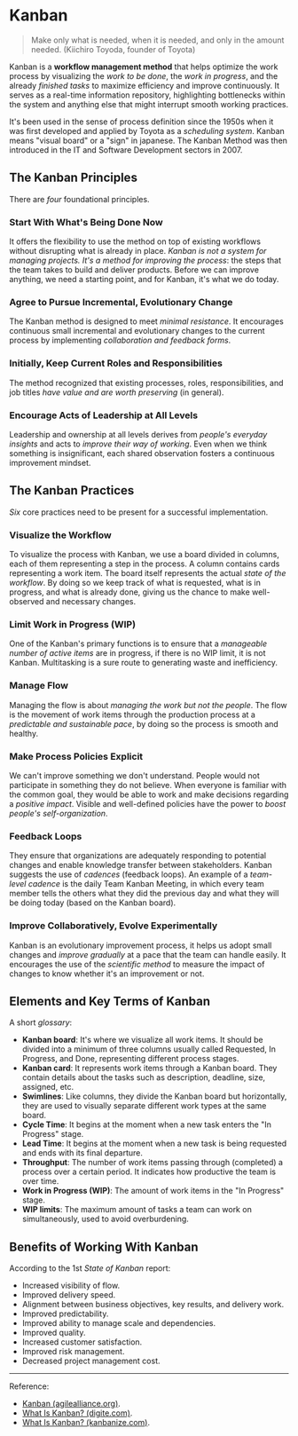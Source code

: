 # Kanban

>Make only what is needed, when it is needed, and only in the amount needed. (Kiichiro Toyoda, founder of Toyota)

Kanban is a **workflow management method** that helps optimize the work process by visualizing the *work to be done*, the *work in progress*, and the already *finished tasks* to maximize efficiency and improve continuously. It serves as a real-time information repository, highlighting bottlenecks within the system and anything else that might interrupt smooth working practices.

It's been used in the sense of process definition since the 1950s when it was first developed and applied by Toyota as a *scheduling system*. Kanban means "visual board" or a "sign" in japanese. The Kanban Method was then introduced in the IT and Software Development sectors in 2007.

## The Kanban Principles

There are *four* foundational principles.

### Start With What's Being Done Now

It offers the flexibility to use the method on top of existing workflows without disrupting what is already in place. *Kanban is not a system for managing projects. It's a method for improving the process*: the steps that the team takes to build and deliver products. Before we can improve anything, we need a starting point, and for Kanban, it's what we do today.

### Agree to Pursue Incremental, Evolutionary Change

The Kanban method is designed to meet *minimal resistance*. It encourages continuous small incremental and evolutionary changes to the current process by implementing *collaboration and feedback forms*.

### Initially, Keep Current Roles and Responsibilities

The method recognized that existing processes, roles, responsibilities, and job titles *have value and are worth preserving* (in general).

### Encourage Acts of Leadership at All Levels

Leadership and ownership at all levels derives from *people's everyday insights* and acts to *improve their way of working*. Even when we think something is insignificant, each shared observation fosters a continuous improvement mindset.

## The Kanban Practices

*Six* core practices need to be present for a successful implementation.

### Visualize the Workflow

To visualize the process with Kanban, we use a board divided in columns, each of them representing a step in the process. A column contains cards representing a work item. The board itself represents the actual *state of the workflow*. By doing so we keep track of what is requested, what is in progress, and what is already done, giving us the chance to make well-observed and necessary changes.

### Limit Work in Progress (WIP)

One of the Kanban's primary functions is to ensure that a *manageable number of active items* are in progress, if there is no WIP limit, it is not Kanban. Multitasking is a sure route to generating waste and inefficiency.

### Manage Flow

Managing the flow is about *managing the work but not the people*. The flow is the movement of work items through the production process at a *predictable and sustainable pace*, by doing so the process is smooth and healthy.

### Make Process Policies Explicit

We can't improve something we don't understand. People would not participate in something they do not believe. When everyone is familiar with the common goal, they would be able to work and make decisions regarding a *positive impact*. Visible and well-defined policies have the power to *boost people's self-organization*.

### Feedback Loops

They ensure that organizations are adequately responding to potential changes and enable knowledge transfer between stakeholders. Kanban suggests the use of *cadences* (feedback loops). An example of a *team-level cadence* is the daily Team Kanban Meeting, in which every team member tells the others what they did the previous day and what they will be doing today (based on the Kanban board).

### Improve Collaboratively, Evolve Experimentally

Kanban is an evolutionary improvement process, it helps us adopt small changes and *improve gradually* at a pace that the team can handle easily. It encourages the use of the *scientific method* to measure the impact of changes to know whether it's an improvement or not.

## Elements and Key Terms of Kanban

A short *glossary*:

- **Kanban board**: It's where we visualize all work items. It should be divided into a minimum of three columns usually called Requested, In Progress, and Done, representing different process stages.
- **Kanban card**: It represents work items through a Kanban board. They contain details about the tasks such as description, deadline, size, assigned, etc.
- **Swimlines**: Like columns, they divide the Kanban board but horizontally, they are used to visually separate different work types at the same board.
- **Cycle Time**: It begins at the moment when a new task enters the "In Progress" stage.
- **Lead Time**: It begins at the moment when a new task is being requested and ends with its final departure.
- **Throughput**: The number of work items passing through (completed) a process over a certain period. It indicates how productive the team is over time.
- **Work in Progress (WIP)**: The amount of work items in the "In Progress" stage.
- **WIP limits**: The maximum amount of tasks a team can work on simultaneously, used to avoid overburdening.

## Benefits of Working With Kanban

According to the 1st *State of Kanban* report:

- Increased visibility of flow.
- Improved delivery speed.
- Alignment between business objectives, key results, and delivery work.
- Improved predictability.
- Improved ability to manage scale and dependencies.
- Improved quality.
- Increased customer satisfaction.
- Improved risk management.
- Decreased project management cost.

---

Reference:

- [Kanban (agilealliance.org)](https://www.agilealliance.org/glossary/kanban/).
- [What Is Kanban? (digite.com)](https://www.digite.com/kanban/what-is-kanban/).
- [What Is Kanban? (kanbanize.com)](https://kanbanize.com/kanban-resources/getting-started/what-is-kanban).

